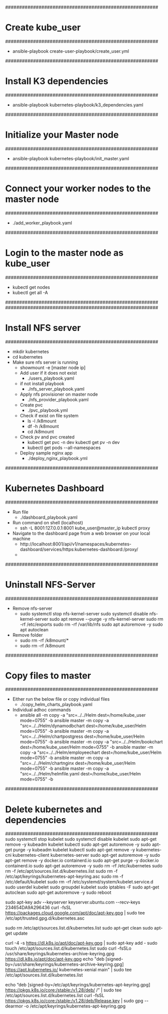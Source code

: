 
#######################################################
# Create kube_user
#######################################################
- ansible-playbook create-user-playbook/create_user.yml

#######################################################
# Install K3 dependencies
#######################################################
- ansible-playbook kubernetes-playbook/k3_dependencies.yaml

#######################################################
# Initialize your Master node
#######################################################
- ansible-playbook kubernetes-playbook/init_master.yaml

#######################################################
# Connect your worker nodes to the master node
#######################################################
- ./add_worker_playbook.yaml

#######################################################
# Login to the master node as kube_user
#######################################################
- kubectl get nodes
- kubectl get all -A

#######################################################
#######################################################
# Install NFS server
#######################################################
- mkdir kubernetes
- cd kubernetes
- Make sure nfs server is running
    - showmount -e [master node ip]
    - Add user if it does not exist
        - ./users_playbook.yaml
    - if not install playbook 
        - ./nfs_server_playbook.yaml
    - Apply nfs provisioner on master node
        - ./nfs_provider_playbook.yaml
    - Create pvc
        - ./pvc_playbook.yml
    - Check if exist on file system
        - ls -l /k8mount
        - df -h /k8mount
        - cd /k8mount
    - Check pv and pvc created
        - kubectl get pvc -n dev
          kubectl get pv -n dev
        - kubectl get pods --all-namespaces
    - Deploy sample nginx app
        - ./deploy_nginx_playbook.yml

#######################################################
# Kubernetes Dashboard
#######################################################
- Run file
    - ./dashboard_playbook.yaml
- Run command on shell (localhost)
    - ssh -L 8001:127.0.0.1:8001 kube_user@master_ip
      kubectl proxy
- Navigate to the dashboard page from a web browser on your local machine
    - http://localhost:8001/api/v1/namespaces/kubernetes-dashboard/services/https:kubernetes-dashboard:/proxy/
    - 
#######################################################
# Uninstall NFS-Server
#######################################################
- Remove nfs-server
    - sudo systemctl stop nfs-kernel-server
      sudo systemctl disable nfs-kernel-server
      sudo apt remove --purge -y nfs-kernel-server
      sudo rm -rf /etc/exports
      sudo rm -rf /var/lib/nfs
      sudo apt autoremove -y
      sudo apt autoclean
- Remove folder
    - sudo rm -rf /k8mount/*
    - sudo rm -rf /k8mount

#######################################################
# Copy files to master
#######################################################
- Either run the below file or copy individual files
    - ./copy_helm_charts_playbook.yaml
- Individual adhoc commands
    - ansible all -m copy -a "src=../../Helm dest=/home/kube_user mode=0755" -b
      ansible master -m copy -a "src=../../Helm/dynamodbchart dest=/home/kube_user/Helm mode=0755" -b
      ansible master -m copy -a "src=../../Helm/chartpostgress dest=/home/kube_user/Helm mode=0755" -b
      ansible master -m copy -a "src=../../Helm/bookchart dest=/home/kube_user/Helm mode=0755" -b
      ansible master -m copy -a "src=../../Helm/employeechart dest=/home/kube_user/Helm mode=0755" -b
      ansible master -m copy -a "src=../../Helm/chartnginx dest=/home/kube_user/Helm mode=0755" -b
      ansible master -m copy -a "src=../../Helm/helmfile.yaml dest=/home/kube_user/Helm mode=0755" -b

#######################################################
# Delete kubernetes and dependencies
#######################################################
sudo systemctl stop kubelet
sudo systemctl disable kubelet
sudo apt-get remove -y kubeadm kubelet kubectl
sudo apt-get autoremove -y
sudo apt-get purge -y kubeadm kubelet kubectl
sudo apt-get remove -y kubernetes-cni kubernetes-client kubernetes-server
sudo apt-get autoremove -y
sudo apt-get remove -y docker.io containerd.io
sudo apt-get purge -y docker.io containerd.io
sudo apt-get autoremove -y
sudo rm -rf /etc/kubernetes
sudo rm -f /etc/apt/sources.list.d/kubernetes.list
sudo rm -f /etc/apt/keyrings/kubernetes-apt-keyring.asc
sudo rm -f /etc/default/kubelet
sudo rm -rf /etc/systemd/system/kubelet.service.d
sudo userdel kubelet
sudo groupdel kubelet
sudo iptables -F
sudo apt-get autoclean
sudo apt-get autoremove -y
sudo reboot




sudo apt-key adv --keyserver keyserver.ubuntu.com --recv-keys 234654DA9A296436
curl -fsSL https://packages.cloud.google.com/apt/doc/apt-key.gpg | sudo tee /etc/apt/trusted.gpg.d/kubernetes.asc



sudo rm /etc/apt/sources.list.d/kubernetes.list
sudo apt-get clean
sudo apt-get update


curl -4 -s https://dl.k8s.io/apt/doc/apt-key.gpg | sudo apt-key add -
sudo touch /etc/apt/sources.list.d/kubernetes.list
sudo curl -fsSLo /usr/share/keyrings/kubernetes-archive-keyring.gpg https://dl.k8s.io/apt/doc/apt-key.gpg
echo "deb [signed-by=/usr/share/keyrings/kubernetes-archive-keyring.gpg] https://apt.kubernetes.io/ kubernetes-xenial main" | sudo tee /etc/apt/sources.list.d/kubernetes.list



echo “deb [signed-by=/etc/apt/keyrings/kubernetes-apt-keyring.gpg] https://pkgs.k8s.io/core:/stable:/v1.28/deb/ /” | sudo tee /etc/apt/sources.list.d/kubernetes.list
curl -fsSL https://pkgs.k8s.io/core:/stable:/v1.28/deb/Release.key | sudo gpg --dearmor -o /etc/apt/keyrings/kubernetes-apt-keyring.gpg